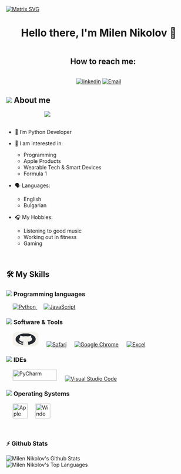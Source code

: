   [![Matrix SVG](https://raw.githubusercontent.com/rodrigograca31/rodrigograca31/master/matrix.svg)](https://www.youtube.com/watch?v=SDkAGkd4NLc) 
<p>
  <h1 align="center"><b>Hello there,  I'm Milen Nikolov 👋</b></h1>
</p>

<div id="user-content-toc">
    <ul align="center">
      <summary><h2 style="display: inline-block">How to reach me:</h2></summary>
    </ul>
  <!--icons and links-->
  <p align="center">
  <a href="https://www.linkedin.com/in/milen-nikolov-62455034b/" target="blank"><img align="center" src="https://user-images.githubusercontent.com/88904952/234979284-68c11d7f-1acc-4f0c-ac78-044e1037d7b0.png" alt="linkedin" height="50" width="50" /></a>
  <a href="mailto:milenski.nikolov@yahoo.com" target="blank"><img align="center" src="https://github.com/user-attachments/assets/e77799bd-8a56-47ed-bd0e-d6c766f30e20" alt="Email" title="milenski.nikolov@yahoo.com" height="50" width="50" /></a>
  </p>
  </div>

## <picture><img src = "https://github.com/7oSkaaa/7oSkaaa/blob/main/Images/about_me.gif?raw=true" width = 50px></picture> About me

<picture> <img align="right" src="https://github.com/7oSkaaa/7oSkaaa/blob/main/Images/Right_Side.gif?raw=true" width = 400px></picture>

<br><br>
- 🌱 I’m Python Developer

- 🧐 I am interested in:
  * Programming
  * Apple Products
  * Wearable Tech & Smart Devices
  * Formula 1
  
- 🗣️ Languages:
  * English
  * Bulgarian
    
- 🎧 My Hobbies:
  * Listening to good music
  * Working out in fitness
  * Gaming

<br>

## 🛠️ My Skills

### <picture> <img src = "https://github.com/7oSkaaa/7oSkaaa/blob/main/Images/Programming_Languages.gif?raw=true" width = 50px>  </picture> Programming languages

<p align="left"> 
  &emsp;
   <a href="https://www.python.org" target="_blank">
    <img alt="Python" src="https://img.shields.io/badge/Python%20-%2314354C.svg?style=plastic&logo=python&logoColor=white" width="100" height ="50">
  </a>
  &emsp;
  <a href="https://developer.mozilla.org/en-US/docs/Web/JavaScript" target="_blank"> 
     <img alt="JavaScript" src="https://img.shields.io/badge/JavaScript%20-%23F7DF1E.svg?style=plastic&logo=javascript&logoColor=black" width="100" height ="50">
   </a>
</p>

 ### <picture> <img src = "https://github.com/7oSkaaa/7oSkaaa/blob/main/Images/Software_Tools.gif?raw=true" width = 50px>  </picture> Software & Tools
 
<p align="left">
  &emsp;
    <a href="#"><img alt="GitHub" src="https://github.com/tandpfun/skill-icons/blob/main/icons/Github-Light.svg" title="GitHub" **alt="GitHub" width="70" height="40" ></a>
  &emsp;
    <a href="#"><img alt="Safari" src="https://logos-world.net/wp-content/uploads/2021/10/Safari-macOS-Logo-2020-present.png" title="Safari" width="70" height ="40" ></a>
  &emsp;
    <a href="#"><img alt="Google Chrome" src="https://logos-world.net/wp-content/uploads/2020/08/Google-Chrome-Logo-2011-2014.png" title="Google Chrome" width="70" height ="40" ></a>
  &emsp;
    <a href="#"><img alt="Excel" src="https://e7.pngegg.com/pngimages/246/141/png-clipart-microsoft-office-word-logo-microsoft-office-2016-office-online-microsoft-office-365-office-software-symbol-miscellaneous-text.png" title="Microsoft Excel" width="80" height ="40" ></a>
</p>

 ### <picture> <img src = "https://github.com/7oSkaaa/7oSkaaa/blob/main/Images/IDEs.gif?raw=true" width = 50px>  </picture> IDEs
 
<p align="left">
  &emsp;
    <a href="#"><img src="https://www.fullstackpython.com/img/logos/pycharm.jpg" title="PyCharm" **alt="PyCharm" width="120" height="30" /></a>
  &emsp;
    <a href="#"><img alt="Visual Studio Code" src="https://encrypted-tbn0.gstatic.com/images?q=tbn:ANd9GcQSQl7Vb1cN5wuA-_EBEaVP9zll9VE3xtRn1A&s" width="100" height ="30" /></a>
</p>


 ### <picture> <img src = "https://github.com/7oSkaaa/7oSkaaa/blob/main/Images/OS.gif?raw=true" width = 50px>  </picture> Operating Systems
 
<p align="left">
   &emsp;
    <a href="#"><img src="https://github.com/tandpfun/skill-icons/blob/main/icons/Apple-Light.svg" title="Apple" **alt="Apple" width="40" height="40" /></a>
  &emsp;
    <a href="#"><img src="https://github.com/tandpfun/skill-icons/blob/main/icons/Windows-Light.svg" title="Windows" **alt="Windows" width="40" height="40" ></a>
</p>

<br> 




### :zap: Github Stats

  <img align="left" src="https://github-readme-stats.sumanth-talluri.vercel.app/api?username=Milenski1987&show_icons=true&title_color=fff&icon_color=79ff97&text_color=efefef&bg_color=24292e" alt="Milen Nikolov's Github Stats" width="60%">
  
<img src="https://github-readme-stats.sumanth-talluri.vercel.app/api/top-langs/?username=Milenski1987&show_icons=true&hide_border=true&theme=radical" width="37%" alt="Milen Nikolov's Top Languages">

